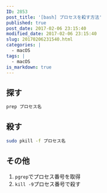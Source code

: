 ```yaml
---
ID: 2853
post_title: '[bash] プロセスを殺す方法'
published: true
post_date: 2017-02-06 23:15:40
modified_date: 2017-02-06 23:15:40
slug: 20170206231540.html
categories: |
  - macOS
tags: |
  - macOS
is_markdown: true
---
```

<!--more-->

## 探す
```bash
prep プロセス名
```

## 殺す
```bash
sudo pkill -f プロセス名
```

## その他
1. `pgrep`でプロセス番号を取得
1. `kill -9`プロセス番号で殺す